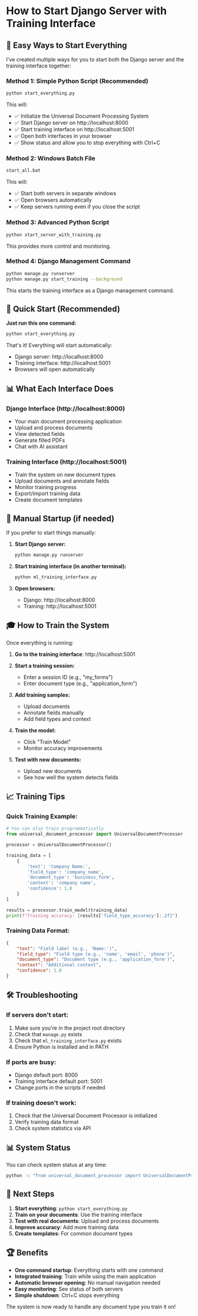 # How to Start Django Server with Training Interface

## 🚀 **Easy Ways to Start Everything**

I've created multiple ways for you to start both the Django server and the training interface together:

### **Method 1: Simple Python Script (Recommended)**

```bash
python start_everything.py
```

This will:
- ✅ Initialize the Universal Document Processing System
- ✅ Start Django server on http://localhost:8000
- ✅ Start training interface on http://localhost:5001
- ✅ Open both interfaces in your browser
- ✅ Show status and allow you to stop everything with Ctrl+C

### **Method 2: Windows Batch File**

```bash
start_all.bat
```

This will:
- ✅ Start both servers in separate windows
- ✅ Open browsers automatically
- ✅ Keep servers running even if you close the script

### **Method 3: Advanced Python Script**

```bash
python start_server_with_training.py
```

This provides more control and monitoring.

### **Method 4: Django Management Command**

```bash
python manage.py runserver
python manage.py start_training --background
```

This starts the training interface as a Django management command.

## 🎯 **Quick Start (Recommended)**

**Just run this one command:**

```bash
python start_everything.py
```

That's it! Everything will start automatically:
- Django server: http://localhost:8000
- Training interface: http://localhost:5001
- Browsers will open automatically

## 📊 **What Each Interface Does**

### **Django Interface (http://localhost:8000)**
- Your main document processing application
- Upload and process documents
- View detected fields
- Generate filled PDFs
- Chat with AI assistant

### **Training Interface (http://localhost:5001)**
- Train the system on new document types
- Upload documents and annotate fields
- Monitor training progress
- Export/import training data
- Create document templates

## 🔧 **Manual Startup (if needed)**

If you prefer to start things manually:

1. **Start Django server:**
   ```bash
   python manage.py runserver
   ```

2. **Start training interface (in another terminal):**
   ```bash
   python ml_training_interface.py
   ```

3. **Open browsers:**
   - Django: http://localhost:8000
   - Training: http://localhost:5001

## 🎓 **How to Train the System**

Once everything is running:

1. **Go to the training interface**: http://localhost:5001

2. **Start a training session:**
   - Enter a session ID (e.g., "my_forms")
   - Enter document type (e.g., "application_form")

3. **Add training samples:**
   - Upload documents
   - Annotate fields manually
   - Add field types and context

4. **Train the model:**
   - Click "Train Model"
   - Monitor accuracy improvements

5. **Test with new documents:**
   - Upload new documents
   - See how well the system detects fields

## 📈 **Training Tips**

### **Quick Training Example:**
```python
# You can also train programmatically
from universal_document_processor import UniversalDocumentProcessor

processor = UniversalDocumentProcessor()

training_data = [
    {
        'text': 'Company Name:',
        'field_type': 'company_name',
        'document_type': 'business_form',
        'context': 'company name',
        'confidence': 1.0
    }
]

results = processor.train_model(training_data)
print(f"Training accuracy: {results['field_type_accuracy']:.2f}")
```

### **Training Data Format:**
```json
{
    "text": "Field label (e.g., 'Name:')",
    "field_type": "Field type (e.g., 'name', 'email', 'phone')",
    "document_type": "Document type (e.g., 'application_form')",
    "context": "Additional context",
    "confidence": 1.0
}
```

## 🛠️ **Troubleshooting**

### **If servers don't start:**
1. Make sure you're in the project root directory
2. Check that `manage.py` exists
3. Check that `ml_training_interface.py` exists
4. Ensure Python is installed and in PATH

### **If ports are busy:**
- Django default port: 8000
- Training interface default port: 5001
- Change ports in the scripts if needed

### **If training doesn't work:**
1. Check that the Universal Document Processor is initialized
2. Verify training data format
3. Check system statistics via API

## 📊 **System Status**

You can check system status at any time:

```bash
python -c "from universal_document_processor import UniversalDocumentProcessor; processor = UniversalDocumentProcessor(); stats = processor.get_system_stats(); print(stats)"
```

## 🎯 **Next Steps**

1. **Start everything**: `python start_everything.py`
2. **Train on your documents**: Use the training interface
3. **Test with real documents**: Upload and process documents
4. **Improve accuracy**: Add more training data
5. **Create templates**: For common document types

## 🏆 **Benefits**

- **One command startup**: Everything starts with one command
- **Integrated training**: Train while using the main application
- **Automatic browser opening**: No manual navigation needed
- **Easy monitoring**: See status of both servers
- **Simple shutdown**: Ctrl+C stops everything

The system is now ready to handle any document type you train it on!

